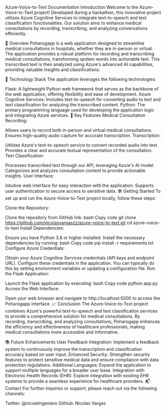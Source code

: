 Azure-Voice-to-Text Documentation
Introduction
Welcome to the Azure-Voice-to-Text project! Developed during a hackathon, this innovative project utilizes Azure Cognitive Services to integrate text-to-speech and text classification functionalities. Our solution aims to enhance medical consultations by recording, transcribing, and analyzing conversations efficiently.

🌟 Overview
Poharogapp is a web application designed to streamline medical consultations in hospitals, whether they are in-person or virtual. The application provides a robust platform for recording and transcribing medical consultations, transforming spoken words into actionable text. This transcribed text is then analyzed using Azure's advanced AI capabilities, providing valuable insights and classifications.

🚀 Technology Stack
The application leverages the following technologies:

Flask: A lightweight Python web framework that serves as the backbone of the web application, offering flexibility and ease of development.
Azure Cognitive Services: Includes text-to-speech for converting audio to text and text classification for analyzing the transcribed content.
Python: The primary programming language used for developing the application logic and integrating Azure services.
🔑 Key Features
Medical Consultation Recording:

Allows users to record both in-person and virtual medical consultations.
Ensures high-quality audio capture for accurate transcription.
Transcription:

Utilizes Azure's text-to-speech service to convert recorded audio into text.
Provides a clear and accurate textual representation of the consultation.
Text Classification:

Processes transcribed text through our API, leveraging Azure's AI model.
Categorizes and analyzes consultation content to provide actionable insights.
User Interface:

Intuitive web interface for easy interaction with the application.
Supports user authentication to secure access to sensitive data.
🛠️ Getting Started
To set up and run the Azure-Voice-to-Text project locally, follow these steps:

Clone the Repository:

Clone the repository from GitHub link.
bash
Copy code
git clone https://github.com/nicolasvargaszz/azure-voice-to-text.git
cd azure-voice-to-text
Install Dependencies:

Ensure you have Python 3.8 or higher installed.
Install the necessary dependencies by running:
bash
Copy code
pip install -r requirements.txt
Configure Azure Credentials:

Obtain your Azure Cognitive Services credentials (API keys and endpoint URL).
Configure these credentials in the application. You can typically do this by setting environment variables or updating a configuration file.
Run the Flask Application:

Launch the Flask application by executing:
bash
Copy code
python app.py
Access the Web Interface:

Open your web browser and navigate to http://localhost:5000 to access the Poharogapp interface.
📈 Conclusion
The Azure-Voice-to-Text project combines Azure's powerful text-to-speech and text classification services to provide a comprehensive solution for medical consultations. By recording, transcribing, and analyzing consultations, Poharogapp enhances the efficiency and effectiveness of healthcare professionals, making medical consultations more accessible and informative.

📚 Future Enhancements
User Feedback Integration: Implement a feedback system to continuously improve the transcription and classification accuracy based on user input.
Enhanced Security: Strengthen security features to protect sensitive medical data and ensure compliance with data protection regulations.
Additional Languages: Expand the application to support multiple languages for a broader user base.
Integration with Electronic Health Records (EHR): Explore integration with existing EHR systems to provide a seamless experience for healthcare providers.
📬 Contact
For further inquiries or support, please reach out via the following channels:

Twitter: @nicoelingeniero
GitHub: Nicolas Vargas
